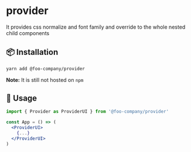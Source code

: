 # provider
It provides css normalize and font family and override to the whole nested child components
## 📦 Installation
```bash
yarn add @foo-company/provider
```
__Note:__ It is still not hosted on `npm`

## 🧩 Usage
```jsx
import { Provider as ProviderUI } from '@foo-company/provider'

const App = () => (
  <ProviderUI>
    {...}
  </ProviderUI>
)
```
